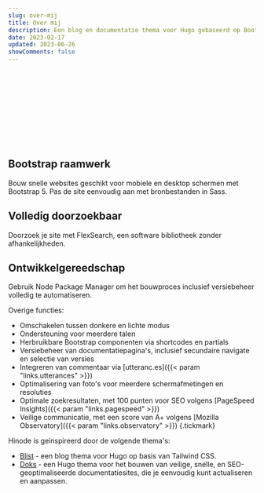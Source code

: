 ```yaml
---
slug: over-mij
title: Over mij
description: Een blog en documentatie thema voor Hugo gebaseerd op Bootstrap 5.
date: 2023-02-17
updated: 2023-06-26
showComments: false
---
```


<p class="text-center"><svg class="img-fluid w-50"><use href="/img/logo_var.svg#logo"></use></svg></p>

<section class="section section-sm mt-5">
  <div class="container-fluid">
    <div class="row justify-content-center text-center">
    <div class="row justify-content-center text-center">
      <div class="col-lg-4">
        <i class="fa-brands fa-bootstrap fa-2xl"></i>
        <h2 class="h4">Bootstrap raamwerk</h2>
        <p>Bouw snelle websites geschikt voor mobiele en desktop schermen met Bootstrap 5. Pas de site eenvoudig aan met bronbestanden in Sass.</p>
      </div>
      <div class="col-lg-4">
        <i class="fa-solid fa-magnifying-glass fa-2xl"></i>
        <h2 class="h4">Volledig doorzoekbaar</h2>
        <p>Doorzoek je site met FlexSearch, een software bibliotheek zonder afhankelijkheden.</p>
      </div>
      <div class="col-lg-4">
      <i class="fa-solid fa-code fa-2xl"></i>
        <h2 class="h4">Ontwikkelgereedschap</h2>
        <p>Gebruik Node Package Manager om het bouwproces inclusief versiebeheer volledig te automatiseren.</p>
      </div>
    </div>
  </div>
</section>

Overige functies:

* Omschakelen tussen donkere en lichte modus
* Ondersteuning voor meerdere talen
* Herbruikbare Bootstrap componenten via shortcodes en partials
* Versiebeheer van documentatiepagina's, inclusief secundaire navigate en selectie van versies
* Integreren van commentaar via [utteranc.es]({{< param "links.utterances" >}})
* Optimalisering van foto's voor meerdere schermafmetingen en resoluties
* Optimale zoekresultaten, met 100 punten voor SEO volgens [PageSpeed Insights]({{< param "links.pagespeed" >}})
* Veilige communicatie, met een score van A+ volgens [Mozilla Observatory]({{< param "links.observatory" >}})
{.tickmark}

Hinode is geinspireerd door de volgende thema's:

* [Blist](https://github.com/apvarun/blist-hugo-theme) - een blog thema voor Hugo op basis van Tailwind CSS.
* [Doks](https://github.com/h-enk/doks) - een Hugo thema voor het bouwen van veilige, snelle, en SEO-geoptimaliseerde documentatiesites, die je eenvoudig kunt actualiseren en aanpassen.

